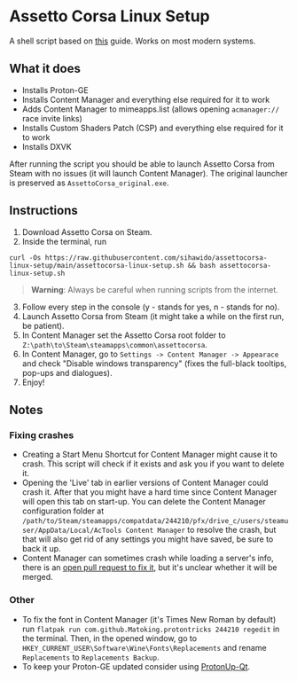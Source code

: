 # Assetto Corsa Linux Setup
A shell script based on [this](https://steamcommunity.com/sharedfiles/filedetails/?id=2828364666) guide. Works on most modern systems.

## What it does
- Installs Proton-GE
- Installs Content Manager and everything else required for it to work
- Adds Content Manager to mimeapps.list (allows opening `acmanager://` race invite links)
- Installs Custom Shaders Patch (CSP) and everything else required for it to work
- Installs DXVK

After running the script you should be able to launch Assetto Corsa from Steam with no issues (it will launch Content Manager). The original launcher is preserved as `AssettoCorsa_original.exe`.

## Instructions
1. Download Assetto Corsa on Steam.
2. Inside the terminal, run
  ```
  curl -Os https://raw.githubusercontent.com/sihawido/assettocorsa-linux-setup/main/assettocorsa-linux-setup.sh && bash assettocorsa-linux-setup.sh
  ```
> **Warning**: Always be careful when running scripts from the internet.
3. Follow every step in the console (y - stands for yes, n - stands for no).
4. Launch Assetto Corsa from Steam (it might take a while on the first run, be patient).
5. In Content Manager set the Assetto Corsa root folder to `Z:\path\to\Steam\steamapps\common\assettocorsa`.
6. In Content Manager, go to `Settings -> Content Manager -> Appearace` and check "Disable windows transparency" (fixes the full-black tooltips, pop-ups and dialogues).
7. Enjoy!

## Notes
### Fixing crashes
- Creating a Start Menu Shortcut for Content Manager might cause it to crash. This script will check if it exists and ask you if you want to delete it.  
- Opening the 'Live' tab in earlier versions of Content Manager could crash it. After that you might have a hard time since Content Manager will open this tab on start-up. You can delete the Content Manager configuration folder at `/path/to/Steam/steamapps/compatdata/244210/pfx/drive_c/users/steamuser/AppData/Local/AcTools Content Manager` to resolve the crash, but that will also get rid of any settings you might have saved, be sure to back it up.
- Content Manager can sometimes crash while loading a server's info, there is an [open pull request to fix it](https://github.com/gro-ove/actools/pull/114), but it's unclear whether it will be merged.
### Other
- To fix the font in Content Manager (it's Times New Roman by default) run `flatpak run com.github.Matoking.protontricks 244210 regedit` in the terminal. Then, in the opened window, go to `HKEY_CURRENT_USER\Software\Wine\Fonts\Replacements` and rename `Replacements` to `Replacements Backup`.
- To keep your Proton-GE updated consider using [ProtonUp-Qt](https://flathub.org/apps/net.davidotek.pupgui2).
